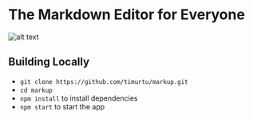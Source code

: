 # The Markdown Editor for Everyone

 ![alt text][screenshot]

 [screenshot]: https://raw.githubusercontent.com/timurtu/markup/master/res/screenshot3.png "Markup Screenshot"

## Building Locally

- `git clone https://github.com/timurtu/markup.git`
- `cd markup`
- `npm install` to install dependencies
- `npm start` to start the app

